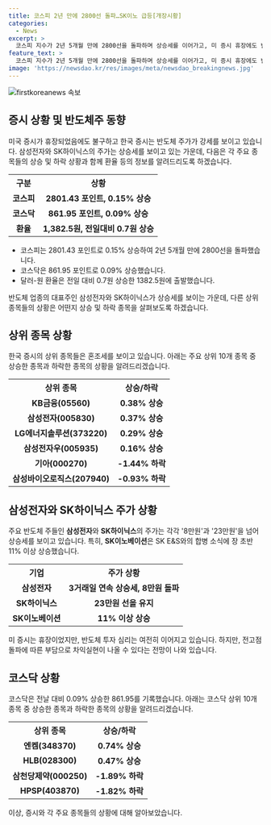 ```yaml
---
title: 코스피 2년 만에 2800선 돌파…SK이노 급등[개장시황]
categories:
  - News
excerpt: >
  코스피 지수가 2년 5개월 만에 2800선을 돌파하며 상승세를 이어가고, 미 증시 휴장에도 반도체주 강세가 이어지고 있다. 삼성전자는 8만전자를 넘어 3거래일 연속 상승세를 보이며, SK이노베이션은 SK E&S와의 합병 소식에 장 초반 11% 넘게 오르기도 했다. 미 증시 휴장에도 반도체 투자 심리는 여전히 이어지는 것으로 예상되지만, 반도체 업종 매수세 유입되며 음식료, 화장품에서는 차익실현이 예상된다.
feature_text: >
  코스피 지수가 2년 5개월 만에 2800선을 돌파하며 상승세를 이어가고, 미 증시 휴장에도 반도체주 강세가 이어지고 있다. 삼성전자는 8만전자를 넘어 3거래일 연속 상승세를 보이며, SK이노베이션은 SK E&S와의 합병 소식에 장 초반 11% 넘게 오르기도 했다. 미 증시 휴장에도 반도체 투자 심리는 여전히 이어지는 것으로 예상되지만, 반도체 업종 매수세 유입되며 음식료, 화장품에서는 차익실현이 예상된다.
image: 'https://newsdao.kr/res/images/meta/newsdao_breakingnews.jpg'
---
```


<p><img src="https://newsdao.kr/res/images/meta/newsdao_breakingnews.jpg" alt="firstkoreanews 속보" /></p>

<h2 data-ke-size="size26">증시 상황 및 반도체주 동향</h2>

<p data-ke-size="size16">미국 증시가 휴장되었음에도 불구하고 한국 증시는 반도체 주가가 강세를 보이고 있습니다. 삼성전자와 SK하이닉스의 주가는 상승세를 보이고 있는 가운데, 다음은 각 주요 종목들의 상승 및 하락 상황과 함께 환율 등의 정보를 알려드리도록 하겠습니다.</p>

<table>
    <tr>
        <th>구분</th>
        <th>상황</th>
    </tr>
    <tr>
        <td style="text-align: center; height: 17px;"><b>코스피</b></td>
        <td style="text-align: center; height: 17px;"><b>2801.43 포인트, 0.15% 상승</b></td>
    </tr>
    <tr>
        <td style="text-align: center; height: 17px;"><b>코스닥</b></td>
        <td style="text-align: center; height: 17px;"><b>861.95 포인트, 0.09% 상승</b></td>
    </tr>
    <tr>
        <td style="text-align: center; height: 17px;"><b>환율</b></td>
        <td style="text-align: center; height: 17px;"><b>1,382.5원, 전일대비 0.7원 상승</b></td>
    </tr>
</table>

<ul>
  <li>코스피는 2801.43 포인트로 0.15% 상승하여 2년 5개월 만에 2800선을 돌파했습니다.</li>
  <li>코스닥은 861.95 포인트로 0.09% 상승했습니다.</li>
  <li>달러-원 환율은 전일 대비 0.7원 상승한 1382.5원에 출발했습니다.</li>
</ul>

<p data-ke-size="size16">반도체 업종의 대표주인 삼성전자와 SK하이닉스가 상승세를 보이는 가운데, 다른 상위 종목들의 상황은 어떤지 상승 및 하락 종목을 살펴보도록 하겠습니다.</p>

<h2 data-ke-size="size26">상위 종목 상황</h2>

<p data-ke-size="size16">한국 증시의 상위 종목들은 혼조세를 보이고 있습니다. 아래는 주요 상위 10개 종목 중 상승한 종목과 하락한 종목의 상황을 알려드리겠습니다.</p>

<table>
    <tr>
        <th>상위 종목</th>
        <th>상승/하락</th>
    </tr>
    <tr>
        <td style="text-align: center; height: 17px;"><b>KB금융(05560)</b></td>
        <td style="text-align: center; height: 17px;"><b>0.38% 상승</b></td>
    </tr>
    <tr>
        <td style="text-align: center; height: 17px;"><b>삼성전자(005830)</b></td>
        <td style="text-align: center; height: 17px;"><b>0.37% 상승</b></td>
    </tr>
    <tr>
        <td style="text-align: center; height: 17px;"><b>LG에너지솔루션(373220)</b></td>
        <td style="text-align: center; height: 17px;"><b>0.29% 상승</b></td>
    </tr>
    <tr>
        <td style="text-align: center; height: 17px;"><b>삼성전자우(005935)</b></td>
        <td style="text-align: center; height: 17px;"><b>0.16% 상승</b></td>
    </tr>
    <tr>
        <td style="text-align: center; height: 17px;"><b>기아(000270)</b></td>
        <td style="text-align: center; height: 17px;"><b>-1.44% 하락</b></td>
    </tr>
    <tr>
        <td style="text-align: center; height: 17px;"><b>삼성바이오로직스(207940)</b></td>
        <td style="text-align: center; height: 17px;"><b>-0.93% 하락</b></td>
    </tr>
</table>

<h2 data-ke-size="size26">삼성전자와 SK하이닉스 주가 상황</h2>

<p data-ke-size="size16">주요 반도체 주들인 <b>삼성전자</b>와 <b>SK하이닉스</b>의 주가는 각각 '8만원'과 '23만원'을 넘어 상승세를 보이고 있습니다. 특히, <b>SK이노베이션</b>은 SK E&S와의 합병 소식에 장 초반 11% 이상 상승했습니다.</p>

<table>
    <tr>
        <th>기업</th>
        <th>주가 상황</th>
    </tr>
    <tr>
        <td style="text-align: center; height: 17px;"><b>삼성전자</b></td>
        <td style="text-align: center; height: 17px;"><b>3거래일 연속 상승세, 8만원 돌파</b></td>
    </tr>
    <tr>
        <td style="text-align: center; height: 17px;"><b>SK하이닉스</b></td>
        <td style="text-align: center; height: 17px;"><b>23만원 선을 유지</b></td>
    </tr>
    <tr>
        <td style="text-align: center; height: 17px;"><b>SK이노베이션</b></td>
        <td style="text-align: center; height: 17px;"><b>11% 이상 상승</b></td>
    </tr>
</table>

<p data-ke-size="size16">미 증시는 휴장이었지만, 반도체 투자 심리는 여전히 이어지고 있습니다. 하지만, 전고점 돌파에 따른 부담으로 차익실현이 나올 수 있다는 전망이 나와 있습니다.</p>

<h2 data-ke-size="size26">코스닥 상황</h2>

<p data-ke-size="size16">코스닥은 전날 대비 0.09% 상승한 861.95를 기록했습니다. 아래는 코스닥 상위 10개 종목 중 상승한 종목과 하락한 종목의 상황을 알려드리겠습니다.</p>

<table>
    <tr>
        <th>상위 종목</th>
        <th>상승/하락</th>
    </tr>
    <tr>
        <td style="text-align: center; height: 17px;"><b>엔켐(348370)</b></td>
        <td style="text-align: center; height: 17px;"><b>0.74% 상승</b></td>
    </tr>
    <tr>
        <td style="text-align: center; height: 17px;"><b>HLB(028300)</b></td>
        <td style="text-align: center; height: 17px;"><b>0.47% 상승</b></td>
    </tr>
    <tr>
        <td style="text-align: center; height: 17px;"><b>삼천당제약(000250)</b></td>
        <td style="text-align: center; height: 17px;"><b>-1.89% 하락</b></td>
    </tr>
    <tr>
        <td style="text-align: center; height: 17px;"><b>HPSP(403870)</b></td>
        <td style="text-align: center; height: 17px;"><b>-1.82% 하락</b></td>
    </tr>
</table>

<p data-ke-size="size16">이상, 증시와 각 주요 종목들의 상황에 대해 알아보았습니다.</p>

